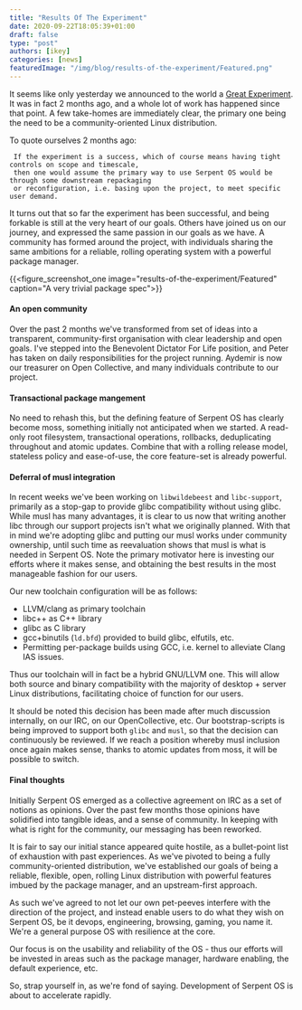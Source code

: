 ```yaml
---
title: "Results Of The Experiment"
date: 2020-09-22T18:05:39+01:00
draft: false
type: "post"
authors: [ikey]
categories: [news]
featuredImage: "/img/blog/results-of-the-experiment/Featured.png"
---
```


It seems like only yesterday we announced to the world a [Great Experiment](https://serpentos.com/blog/2020/07/01/the-great-experiment/).
It was in fact 2 months ago, and a whole lot of work has happened since that point. A few take-homes are immediately clear, the primary
one being the need to be a community-oriented Linux distribution.

To quote ourselves 2 months ago:


```
 If the experiment is a success, which of course means having tight controls on scope and timescale,
 then one would assume the primary way to use Serpent OS would be through some downstream repackaging
 or reconfiguration, i.e. basing upon the project, to meet specific user demand.
```

It turns out that so far the experiment has been successful, and being forkable is still at the very
heart of our goals. Others have joined us on our journey, and expressed the same passion in our goals
as we have. A community has formed around the project, with individuals sharing the same ambitions
for a reliable, rolling operating system with a powerful package manager.

{{<figure_screenshot_one image="results-of-the-experiment/Featured" caption="A very trivial package spec">}}


#### An open community

Over the past 2 months we've transformed from set of ideas into a transparent, community-first organisation
with clear leadership and open goals. I've stepped into the Benevolent Dictator For Life position, and Peter
has taken on daily responsibilities for the project running. Aydemir is now our treasurer on Open Collective,
and many individuals contribute to our project.

#### Transactional package mangement

No need to rehash this, but the defining feature of Serpent OS has clearly become moss, something initially
not anticipated when we started. A read-only root filesystem, transactional operations, rollbacks, deduplicating
throughout and atomic updates. Combine that with a rolling release model, stateless policy and ease-of-use,
the core feature-set is already powerful.

#### Deferral of musl integration

In recent weeks we've been working on `libwildebeest` and `libc-support`, primarily as a stop-gap to provide
glibc compatibility without using glibc. While musl has many advantages, it is clear to us now that writing
another libc through our support projects isn't what we originally planned. With that in mind we're adopting
glibc and putting our musl works under community ownership, until such time as reevaluation shows that musl is
what is needed in Serpent OS. Note the primary motivator here is investing our efforts where it makes sense,
and obtaining the best results in the most manageable fashion for our users.

Our new toolchain configuration will be as follows:

 - LLVM/clang as primary toolchain
 - libc++ as C++ library
 - glibc as C library
 - gcc+binutils (`ld.bfd`) provided to build glibc, elfutils, etc.
 - Permitting per-package builds using GCC, i.e. kernel to alleviate Clang IAS issues.

Thus our toolchain will in fact be a hybrid GNU/LLVM one. This will allow both source and binary compatibility
with the majority of desktop + server Linux distributions, facilitating choice of function for our users.

It should be noted this decision has been made after much discussion internally, on our IRC, on our OpenCollective,
etc. Our bootstrap-scripts is being improved to support both `glibc` and `musl`, so that the decision can continuously
be reviewed. If we reach a position whereby musl inclusion once again makes sense, thanks to atomic updates
from moss, it will be possible to switch.

#### Final thoughts

Initially Serpent OS emerged as a collective agreement on IRC as a set of notions as opinions. Over the past few
months those opinions have solidified into tangible ideas, and a sense of community. In keeping with what is
right for the community, our messaging has been reworked.

It is fair to say our initial stance appeared quite hostile, as a bullet-point list of exhaustion with past
experiences. As we've pivoted to being a fully community-oriented distribution, we've established our goals
of being a reliable, flexible, open, rolling Linux distribution with powerful features imbued by the
package manager, and an upstream-first approach.

As such we've agreed to not let our own pet-peeves interfere with the direction of the project, and instead
enable users to do what they wish on Serpent OS, be it devops, engineering, browsing, gaming, you name it.
We're a general purpose OS with resilience at the core.

Our focus is on the usability and reliability of the OS - thus our efforts will be invested in areas such
as the package manager, hardware enabling, the default experience, etc.

So, strap yourself in, as we're fond of saying. Development of Serpent OS is about to accelerate rapidly.
